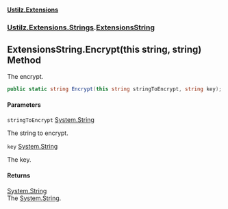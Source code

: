 #### [Ustilz.Extensions](index.md 'index')
### [Ustilz.Extensions.Strings](Ustilz.Extensions.Strings.md 'Ustilz.Extensions.Strings').[ExtensionsString](Ustilz.Extensions.Strings.ExtensionsString.md 'Ustilz.Extensions.Strings.ExtensionsString')

## ExtensionsString.Encrypt(this string, string) Method

The encrypt.

```csharp
public static string Encrypt(this string stringToEncrypt, string key);
```
#### Parameters

<a name='Ustilz.Extensions.Strings.ExtensionsString.Encrypt(thisstring,string).stringToEncrypt'></a>

`stringToEncrypt` [System.String](https://docs.microsoft.com/en-us/dotnet/api/System.String 'System.String')

The string to encrypt.

<a name='Ustilz.Extensions.Strings.ExtensionsString.Encrypt(thisstring,string).key'></a>

`key` [System.String](https://docs.microsoft.com/en-us/dotnet/api/System.String 'System.String')

The key.

#### Returns
[System.String](https://docs.microsoft.com/en-us/dotnet/api/System.String 'System.String')  
The [System.String](https://docs.microsoft.com/en-us/dotnet/api/System.String 'System.String').